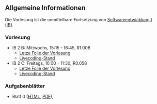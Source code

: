 ## Allgemeine Informationen

Die Vorlesung ist die unmittelbare Fortsetzung von [Softwareentwicklung I (IB)](/lectures/seiib).

### Vorlesung

-   IB 2 B: Mittwochs, 15:15 - 16:45, R1.008
    -   [Letze Folie der Vorlesung](/docs/lectures/seiiib/html/lastslideB.html)
    -   [Livecoding-Stand](https://www.dropbox.com/sh/da7fqnj0j2yq111/8S5QvEjw9o)
-   IB 2 C: Freitags, 10:00 - 11:30, R0.058
    -   [Letze Folie der Vorlesung](/docs/lectures/seiiib/html/lastslideC.html)
    -   [Livecoding-Stand](https://www.dropbox.com/sh/gt22ekpdbzxjzgj/2Jth_JdxNa)

### Aufgabenblätter

-   Blatt 0
    ([HTML](/docs/lectures/seiiib/html/Blatt0.html),
    [PDF](/docs/lectures/seiiib/pdf/Blatt0.pdf)),
